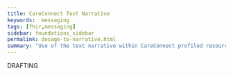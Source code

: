 ```yaml
---
title: CareConnect Text Narrative
keywords:  messaging
tags: [fhir,messaging]
sidebar: foundations_sidebar
permalink: dosage-to-narrative.html
summary: "Use of the text narrative within CareConnect profiled resources"
---
```




DRAFTING